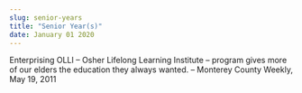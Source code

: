 ```yaml
---
slug: senior-years
title: "Senior Year(s)"
date: January 01 2020
---
```


<p>Enterprising OLLI – Osher Lifelong Learning Institute – program gives more of our elders the education they always wanted. – Monterey County Weekly, May 19, 2011
</p>
